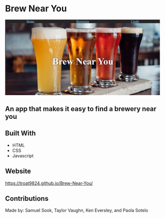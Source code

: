 # Brew Near You

![Alt text](./assets/images/brew-near-you.jpg)

## An app that makes it easy to find a brewery near you

## Built With
* HTML
* CSS
* Javascript

## Website
https://troat9824.github.io/Brew-Near-You/

## Contributions
Made by: Samuel Sook, Taylor Vaughn, Ken Eversley, and Paola Sotelo
